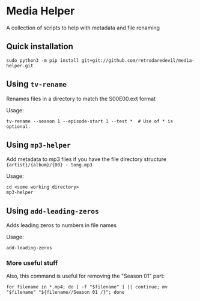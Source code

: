 # Media Helper
A collection of scripts to help with metadata and file renaming

## Quick installation
```shell script
sudo python3 -m pip install git+git://github.com/retrodaredevil/media-helper.git
```

## Using `tv-rename`
Renames files in a directory to match the S00E00.ext format

Usage:
```shell
tv-rename --season 1 --episode-start 1 --test *  # Use of * is optional.
```

## Using `mp3-helper`
Add metadata to mp3 files if you have the file directory structure `{artist}/{album}/{00} - Song.mp3`

Usage:
```shell
cd <some working directory>
mp3-helper
```

## Using `add-leading-zeros`
Adds leading zeros to numbers in file names

Usage:
```shell
add-leading-zeros
```

### More useful stuff
Also, this command is useful for removing the "Season 01" part: 
```
for filename in *.mp4; do [ -f "$filename" ] || continue; mv "$filename" "${filename//Season 01 /}"; done
```
